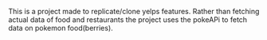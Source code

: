 This is a project made to replicate/clone yelps features. Rather than fetching actual data of food and restaurants the project uses the pokeAPi to fetch
data on pokemon food(berries). 
